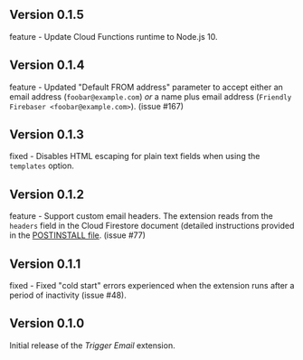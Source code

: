 ## Version 0.1.5

feature - Update Cloud Functions runtime to Node.js 10.

## Version 0.1.4

feature - Updated "Default FROM address" parameter to accept either an email address (`foobar@example.com`) _or_ a name plus email address (`Friendly Firebaser <foobar@example.com>`). (issue #167)

## Version 0.1.3

fixed - Disables HTML escaping for plain text fields when using the `templates` option.

## Version 0.1.2

feature - Support custom email headers. The extension reads from the `headers` field in the Cloud Firestore document (detailed instructions provided in the [POSTINSTALL file](https://github.com/firebase/extensions/blob/master/firestore-send-email/POSTINSTALL.md#using-this-extension). (issue #77)

## Version 0.1.1

fixed - Fixed "cold start" errors experienced when the extension runs after a period of inactivity (issue #48).

## Version 0.1.0

Initial release of the _Trigger Email_ extension.
